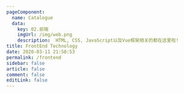 ```yaml
---
pageComponent: 
  name: Catalogue
  data: 
    key: 02.前端
    imgUrl: /img/web.png
    description:  HTML, CSS, JavaScript以及Vue框架相关的都在这里啦!
title: FrontEnd Technology
date: 2020-03-11 21:50:53
permalink: /frontend
sidebar: false
article: false
comment: false
editLink: false
---
```


